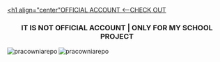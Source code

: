 <a href="https://github.com/DarkSpine433" target="blank"> <h1 align="center"OFFICIAL ACCOUNT <--CHECK OUT</h1></a>
<h3 align="center">IT IS NOT OFFICIAL ACCOUNT <B>|</B> ONLY FOR MY SCHOOL PROJECT</h3>
<img align="center" clear="both" src="https://github-readme-streak-stats.herokuapp.com/?user=pracowniarepo&" alt="pracowniarepo" />
<img align="left" src="https://github-readme-stats.vercel.app/api/top-langs?username=pracowniarepo&show_icons=true&locale=en&layout=compact" alt="pracowniarepo" />



